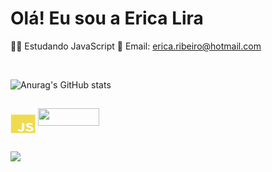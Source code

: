 # Olá! Eu sou a Erica Lira
👩‍💻 Estudando JavaScript
📧 Email: erica.ribeiro@hotmail.com


<div style="display: inline_block"><br>
  
![Anurag's GitHub stats](https://github-readme-stats.vercel.app/api?username=ericapaiva&show_icons=false&theme=radical)


##

<img align="center" alt="Rafa-Js" height="30" width="40" src="https://raw.githubusercontent.com/devicons/devicon/master/icons/javascript/javascript-plain.svg" style="max-width: 100%;"> 
<img src="https://res.cloudinary.com/practicaldev/image/fetch/s---tuyDVl_--/c_limit%2Cf_auto%2Cfl_progressive%2Cq_auto%2Cw_880/https://img.shields.io/badge/Node.js-43853D%3Fstyle%3Dfor-the-badge%26logo%3Dnode.js%26logoColor%3Dwhite" loading="lazy" width="98" height="28">

##

<a href="https://www.linkedin.com/in/ericaribeirolira/" target="_blank"><img src="https://img.shields.io/badge/-LinkedIn-%230077B5?style=for-the-badge&logo=linkedin&logoColor=white" target="_blank"></a>


##
